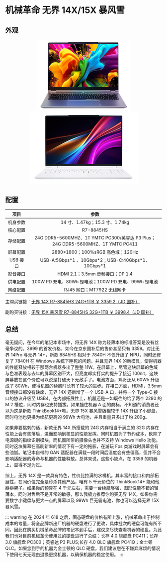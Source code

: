 # 机械革命 无界 14X/15X 暴风雪

## 外观

<div style="margin: 0 auto; text-align: center; width: 60%"><img src="./assets/无界14x.png" /></div>
<div style="margin: 0 auto; text-align: center; width: 70%"><img src="./assets/无界15x暴风雪.png" /></div>

## 配置

|   项目   |                                        参数                                         |
| :------: | :---------------------------------------------------------------------------------: |
| 机身参数 |                           14 寸、1.47kg；15.3 寸、1.74kg                            |
| 核心配置 |                                      R7-8845HS                                      |
| 存储配置 | 24G DDR5-5600MHZ、1T YMTC PC300/英睿达 P3 Plus；<br>24G DDR5-5600MHZ、1T YMTC PC411 |
| 屏幕配置 |                         2880\*1800；100%sRGB 高色域；120Hz                          |
| USB 接口 |               USB-A:5Gbps\*1 、10Gbps\*2；USB-C:40Gbps\*1、10Gbps\*1                |
| 影音接口 |                          HDMI 2.1；3.5mm 音频接口；DP 1.4                           |
| 供电配置 |                100W PD 充电、80Wh 锂电池；100W PD 充电、99Wh 锂电池                 |
| 网络配置 |                             RJ45 网口；MT7922 无线网卡                              |

主购买链接：[无界 14X R7-8845HS 24G+1TB ￥ 3359.2（JD 国补）](https://3.cn/2b23r-Ij)

副购买链接：[无界 15X 暴风雪 R7-8845HS 32G+1TB ￥ 3998.4（JD 国补）](https://3.cn/2b23-y95)

## 总结

毫无疑问，在今年的笔记本市场中，将无界 14X 称为轻薄本的标准答案是没有丝毫争议的。3999 的首发价格，如今在京东国补后的售价甚至只有 3359。对比无界 14Pro 与无界 14+，新款 8845HS 相对于 7840H 不仅升级了 NPU，同时还修复了 7840H 在 Windows 系统下睡死的问题，并且无界 14X 的新模具，使得机器的性能释放相较于那两台机器多出了整整 11W。在屏幕上，尽管这块屏幕的色域与色准表现与去年的屏幕区别不大，但亮度却实打实的提升了接近 100nit，这块屏幕放在这个价位可以说是打破天下无敌手了。电池方面，鸡哥还从 60Wh 升级成了 80Wh，使得机器的续航时长有了较大的进步。在接口方面，HDMI，3.5mm 音频接口都没有缺席，无界 14X 还新增了一个 USB-A 口，并将一个 Type-C 接口的协议升级至 USB4。在内部拓展性上，机器还是一如既往的给了两个 2280 的 M.2 槽位，同时内存也支持插拔。如果挡住机器 A 面的商标，不知道的消费者还以为这是新款 ThinkBook14+嘞。无界 15X 暴风雪版相较于 14X 升级了小键盘，同时电池也更换为续航更高的 99Wh 大电池，并且重量只多出了约 200g。

如果非要挑刺的话，新款无界 14X 所搭载的 24G 内存相当于满血的 32G 内存在性能上会有些落后，进而影响到核显的性能发挥。同时机器为了节约成本，砍除了电源键的指纹识别模块，而机器所带的摄像头也并不支持 Windows Hello 功能。同时这块屏幕在高刷新率的情况下有一定的拖影，在游玩 Fps 类游戏时屏幕会有些油腻。笔记本自带的 GAN 适配器在满载一段时间后温度会有些偏高，但并不会影响适配器的寿命与机器的性能释放。总体来说，这些小缺点，在 3359 的机器上，显得不足为过。

综上，无界 14X 是一款具有特色，性价比拉满的水桶机。其丰富的接口和内部拓展性，在同价位完全是秒杀其他产品，唯有 5 千元价位的 ThinkBook14+ 能和他掰掰腕子。如果你的预算在 4 千元左右，需要一台续航够强，图形性能不错的轻薄本，同时对售后不是非常的敏感，那么我极力推荐你购买无界 14X。如果你需要数字小键盘与更大一点的屏幕以及 99Wh 巨无霸电池，你也可以选择无界 15X 暴风雪。

::: warning
在 2024 年 618 之后，固态硬盘的价格有所上涨，机械革命出于控制成本的考量，将全品牌新出厂机器的硬盘进行了更改，具体批次的硬盘可能有所不同，因此在购买机械革命品牌的笔记本到手后，建议您尽快查看机器的硬盘。为此我们也对目前机械革命使用过的硬盘进行了总结：长存 4.0 旗舰盘 PC411；长存 3.0 旗舰盘 PC300；英睿达 P3 PLUS;长存 4.0 QLC 旗舰盘 PC41Q；金士顿 QLC。如果您到手的机器为金士顿的 QLC 硬盘，我们建议您在不嫌弃麻烦的情况下使用七天无理由退换更换机器，以确保机器的稳定使用。
:::
